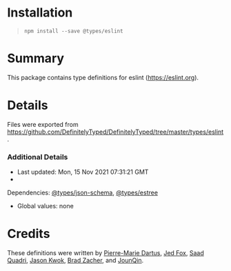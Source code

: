 # Installation

> `npm install --save @types/eslint`

# Summary

This package contains type definitions for eslint (https://eslint.org).

# Details

Files were exported from https://github.com/DefinitelyTyped/DefinitelyTyped/tree/master/types/eslint.

### Additional Details

* Last updated: Mon, 15 Nov 2021 07:31:21 GMT
*
Dependencies: [@types/json-schema](https://npmjs.com/package/@types/json-schema), [@types/estree](https://npmjs.com/package/@types/estree)
* Global values: none

# Credits

These definitions were written
by [Pierre-Marie Dartus](https://github.com/pmdartus), [Jed Fox](https://github.com/j-f1), [Saad Quadri](https://github.com/saadq), [Jason Kwok](https://github.com/JasonHK), [Brad Zacher](https://github.com/bradzacher),
and [JounQin](https://github.com/JounQin).
